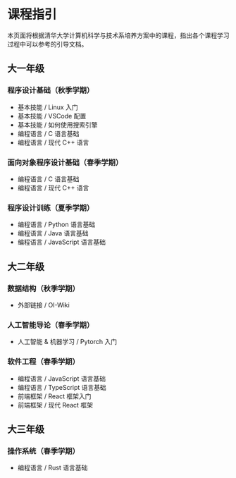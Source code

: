 # 课程指引

本页面将根据清华大学计算机科学与技术系培养方案中的课程，指出各个课程学习过程中可以参考的引导文档。

## 大一年级

### 程序设计基础（秋季学期）

- 基本技能 / Linux 入门
- 基本技能 / VSCode 配置
- 基本技能 / 如何使用搜索引擎
- 编程语言 / C 语言基础
- 编程语言 / 现代 C++ 语言

### 面向对象程序设计基础（春季学期）

- 编程语言 / C 语言基础
- 编程语言 / 现代 C++ 语言

### 程序设计训练（夏季学期）

- 编程语言 / Python 语言基础
- 编程语言 / Java 语言基础
- 编程语言 / JavaScript 语言基础

## 大二年级

### 数据结构（秋季学期）

- 外部链接 / OI-Wiki

### 人工智能导论（春季学期）

- 人工智能 & 机器学习 / Pytorch 入门

### 软件工程（春季学期）

- 编程语言 / JavaScript 语言基础
- 编程语言 / TypeScript 语言基础
- 前端框架 / React 框架入门
- 前端框架 / 现代 React 框架

## 大三年级

### 操作系统（春季学期）

- 编程语言 / Rust 语言基础